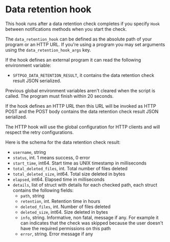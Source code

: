 # Data retention hook

This hook runs after a data retention check completes if you specify `Hook` between notifications methods when you start the check.

The `data_retention_hook` can be defined as the absolute path of your program or an HTTP URL. If you're using a program you may set arguments using the `data_retention_hook_args` key.

If the hook defines an external program it can read the following environment variable:

- `SFTPGO_DATA_RETENTION_RESULT`, it contains the data retention check result JSON serialized.

Previous global environment variables aren't cleared when the script is called.
The program must finish within 20 seconds.

If the hook defines an HTTP URL then this URL will be invoked as HTTP POST and the POST body contains the data retention check result JSON serialized.

The HTTP hook will use the global configuration for HTTP clients and will respect the retry configurations.

Here is the schema for the data retention check result:

- `username`, string
- `status`, int. 1 means success, 0 error
- `start_time`, int64. Start time as UNIX timestamp in milliseconds
- `total_deleted_files`, int. Total number of files deleted
- `total_deleted_size`, int64. Total size deleted in bytes
- `elapsed`, int64. Elapsed time in milliseconds
- `details`, list of struct with details for each checked path, each struct contains the following fields:
  - `path`, string
  - `retention`, int. Retention time in hours
  - `deleted_files`, int. Number of files deleted
  - `deleted_size`, int64. Size deleted in bytes
  - `info`, string. Informative, non fatal, message if any. For example it can indicates that the check was skipped because the user doesn't have the required permissions on this path
  - `error`, string. Error message if any
